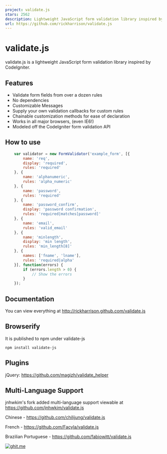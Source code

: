 ```yaml
---
project: validate.js
stars: 2562
description: Lightweight JavaScript form validation library inspired by CodeIgniter.
url: https://github.com/rickharrison/validate.js
---
```


# validate.js

validate.js is a lightweight JavaScript form validation library inspired by CodeIgniter.

## Features

- Validate form fields from over a dozen rules
- No dependencies
- Customizable Messages
- Supply your own validation callbacks for custom rules
- Chainable customization methods for ease of declaration
- Works in all major browsers, (even IE6!)
- Modeled off the CodeIgniter form validation API

## How to use

```javascript
    var validator = new FormValidator('example_form', [{
        name: 'req',
        display: 'required',
        rules: 'required'
    }, {
        name: 'alphanumeric',
        rules: 'alpha_numeric'
    }, {
        name: 'password',
        rules: 'required'
    }, {
        name: 'password_confirm',
        display: 'password confirmation',
        rules: 'required|matches[password]'
    }, {
        name: 'email',
        rules: 'valid_email'
    }, {
        name: 'minlength',
        display: 'min length',
        rules: 'min_length[8]'
    }, {
        names: ['fname', 'lname'],
        rules: 'required|alpha'
    }], function(errors) {
        if (errors.length > 0) {
            // Show the errors
        }
    });
```

## Documentation

You can view everything at http://rickharrison.github.com/validate.js

## Browserify

It is published to npm under validate-js

```
npm install validate-js
```

## Plugins

jQuery: https://github.com/magizh/validate_helper

## Multi-Language Support

jnhwkim's fork added multi-language support viewable at https://github.com/jnhwkim/validate.js

Chinese - https://github.com/chilijung/validate.js

French - https://github.com/Facyla/validate.js

Brazilian Portuguese - https://github.com/fabiowitt/validate.js


[![ghit.me](https://ghit.me/badge.svg?repo=rickharrison/validate.js)](https://ghit.me/repo/rickharrison/validate.js)

